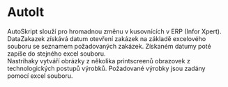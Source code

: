 # AutoIt
AutoSkript slouží pro hromadnou změnu v kusovnících v ERP (Infor Xpert).  
DataZakazek získává datum otevření zakázek na základě excelového souboru se seznamem požadovaných zakázek. Získaném datumy poté zapíše do stejného excel souboru.  
Nastrihaky vytváří obrázky z několika printscreenů obrazovek z technologických postupů výrobků. Požadované výrobky jsou zadány pomocí excel souboru.
